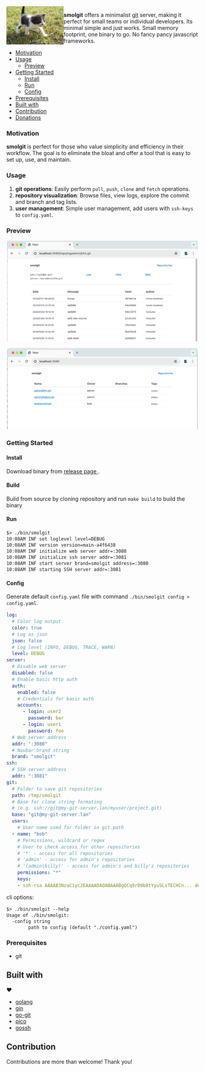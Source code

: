 
<img align="left" src="assets/smol-kitten.jpg" alt="a smol cat by Ron whisky" width="150" height="100" />

**smolgit** offers a minimalist [git](https://git-scm.com/) server, making it perfect for small teams or individual developers. Its minimal simple and just works. Small memory footprint, one binary to go. No fancy pancy javascript frameworks.

<!-- toc -->
- [Motivation](#motivation)
- [Usage](#usage)
  - [Preview](#preview)
- [Getting Started](#getting-started)
  - [Install](#install)
  - [Run](#run)
  - [Config](#config)
- [Prerequisites](#prerequisites)
- [Built with](#built-with)
- [Contribution](#contribution)
- [Donations](#donations)
<!-- /toc -->

### Motivation
**smolgit** is perfect for those who value simplicity and efficiency in their workflow. The goal is to eliminate the bloat and offer a tool that is easy to set up, use, and maintain.

### Usage

1. **git operations**: Easily perform `pull`, `push`, `clone` and `fetch` operations.
1. **repository visualization**: Browse files, view logs, explore the commit and branch and tag lists.
1. **user management**: Simple user management, add users with `ssh-keys` to `config.yaml`.

### Preview

<p align="center">
   <img src="assets/web_1.png" alt="screenshot" width="500" />
</p>
<p align="center">
   <img src="assets/web_2.png" alt="screenshot" width="500" />
</p>


### Getting Started

#### Install

Download binary from [ release page ](https://github.com/roman-kiselenko/smolgit/releases).

#### Build

Build from source by cloning repository and run `make build` to build the binary

#### Run

```shell
$> ./bin/smolgit
10:08AM INF set loglevel level=DEBUG
10:08AM INF version version=main-a4f6438
10:08AM INF initialize web server addr=:3080
10:08AM INF initialize ssh server addr=:3081
10:08AM INF start server brand=smolgit address=:3080
10:08AM INF starting SSH server addr=:3081
```

#### Config

Generate default `config.yaml` file with command `./bin/smolgit config > config.yaml`.

```yaml
log:
  # Color log output
  color: true
  # Log as json
  json: false
  # Log level (INFO, DEBUG, TRACE, WARN)
  level: DEBUG
server:
  # Disable web server
  disabled: false
  # Enable basic http auth
  auth:
    enabled: false
    # Credentials for basic auth
    accounts:
      - login: user2
        password: bar
      - login: user1
        password: foo
  # Web server address
  addr: ":3080"
  # Navbar brand string
  brand: "smolgit"
ssh:
  # SSH server address
  addr: ":3081"
git:
  # Folder to save git repositories
  path: /tmp/smolgit
  # Base for clone string formating
  # (e.g. ssh://git@my-git-server.lan/myuser/project.git)
  base: "git@my-git-server.lan"
  users:
    # User name used for folder in git.path
  - name: "bob"
    # Permissions, wildcard or regex
    # User to check access for other repositories
    # '*' - access for all repositories
    # 'admin' - access for admin's repositories
    # '(admin|billy)' - access for admin's and billy's repositories
    permissions: "*"
    keys:
    - ssh-rsa AAAAB3NzaC1yc2EAAAADAQABAAABgQCq9rD9b8tYyuSLsTECHCn... developer@mail.com
```

cli options:

```shell
$> ./bin/smolgit --help
Usage of ./bin/smolgit:
  -config string
        path to config (default "./config.yaml")
```

### Prerequisites

- git

## Built with

:heart:

- [golang](https://go.dev/)
- [gin](https://github.com/gin-gonic/gin)
- [go-git](https://github.com/go-git/go-git)
- [pico](https://picocss.com/docs)
- [gossh](https://github.com/gliderlabs/ssh)

## Contribution

Contributions are more than welcome! Thank you!
